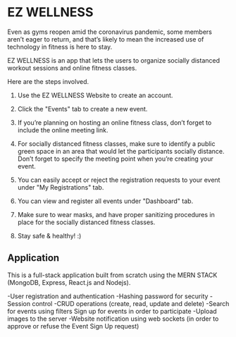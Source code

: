 # EZ WELLNESS


Even as gyms reopen amid the coronavirus pandemic, some members aren’t eager to return, and that’s likely to mean the increased use of technology in fitness is here to stay. 

EZ WELLNESS is an app that lets the users to organize socially distanced workout sessions and online fitness classes.

Here are the steps involved.

1. Use the EZ WELLNESS Website to create an account.  

2. Click the "Events" tab to create a new event. 

3. If you’re planning on hosting an online fitness class, don’t forget to include the online meeting link.

4. For socially distanced fitness classes, make sure to identify a public green space in an area that would let the participants socially distance. Don’t forget to specify the meeting point when you’re creating your event.

6. You can easily accept or reject the registration requests to your event under "My Registrations" tab.

7. You can view and register all events under "Dashboard" tab.

8. Make sure to wear masks, and have proper sanitizing procedures in place for the socially distanced fitness classes.

9. Stay safe & healthy! :)




## Application


This is a full-stack application built from scratch using the MERN STACK (MongoDB, Express, React.js and Nodejs).

-User registration and authentication 
-Hashing password for security
-Session control
-CRUD operations (create, read, update and delete)
-Search for events using filters
Sign up for events in order to participate
-Upload images to the server
-Website notification using web sockets (in order to approve or refuse the Event Sign Up request)



